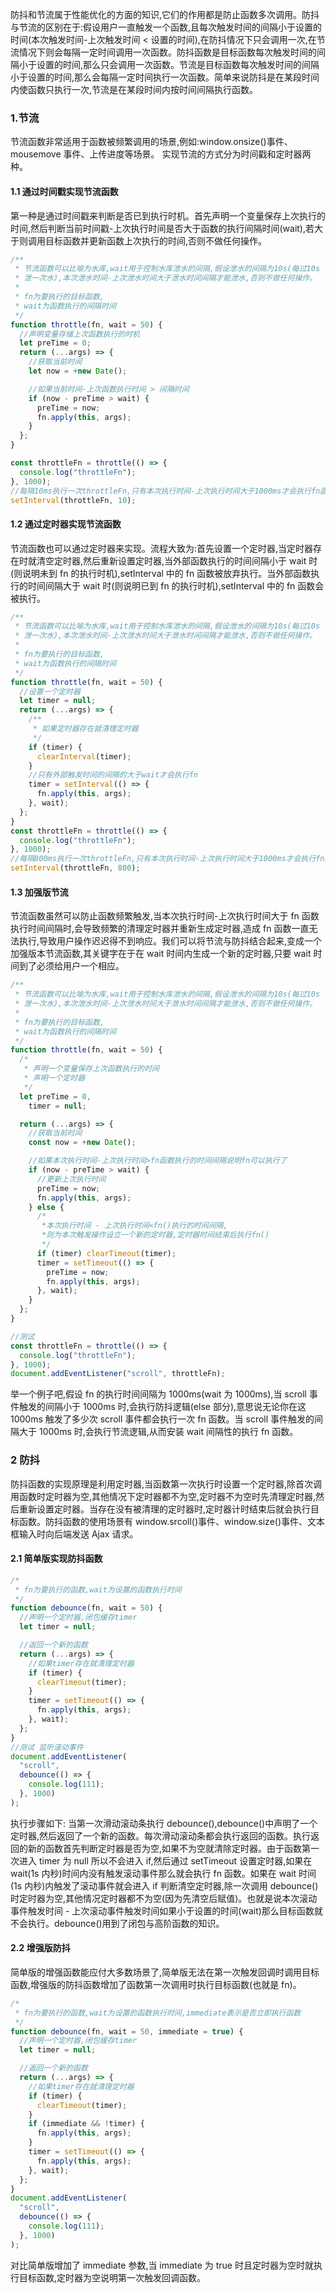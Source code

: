 防抖和节流属于性能优化的方面的知识,它们的作用都是防止函数多次调用。防抖与节流的区别在于:假设用户一直触发一个函数,且每次触发时间的间隔小于设置的时间(本次触发时间-上次触发时间 < 设置的时间),在防抖情况下只会调用一次,在节流情况下则会每隔一定时间调用一次函数。防抖函数是目标函数每次触发时间的间隔小于设置的时间,那么只会调用一次函数。节流是目标函数每次触发时间的间隔小于设置的时间,那么会每隔一定时间执行一次函数。简单来说防抖是在某段时间内使函数只执行一次,节流是在某段时间内按时间间隔执行函数。

### 1.节流

节流函数非常适用于函数被频繁调用的场景,例如:window.onsize()事件、mousemove 事件、上传进度等场景。
实现节流的方式分为时间戳和定时器两种。

#### 1.1 通过时间戳实现节流函数

第一种是通过时间戳来判断是否已到执行时机。首先声明一个变量保存上次执行的时间,然后判断当前时间戳-上次执行时间是否大于函数的执行间隔时间(wait),若大于则调用目标函数并更新函数上次执行的时间,否则不做任何操作。

```js
/**
 * 节流函数可以比喻为水库,wait用于控制水库泄水的间隔,假设泄水的间隔为10s(每过10s
 * 泄一次水),本次泄水时间-上次泄水时间大于泄水时间间隔才能泄水,否则不做任何操作。
 *
 * fn为要执行的目标函数,
 * wait为函数执行的间隔时间
 */
function throttle(fn, wait = 50) {
  //声明变量存储上次函数执行的时机
  let preTime = 0;
  return (...args) => {
    //获取当前时间
    let now = +new Date();

    //如果当前时间-上次函数执行时间 > 间隔时间
    if (now - preTime > wait) {
      preTime = now;
      fn.apply(this, args);
    }
  };
}

const throttleFn = throttle(() => {
  console.log("throttleFn");
}, 1000);
//每隔10ms执行一次throttleFn,只有本次执行时间-上次执行时间大于1000ms才会执行fn函数
setInterval(throttleFn, 10);
```

#### 1.2 通过定时器实现节流函数

节流函数也可以通过定时器来实现。流程大致为:首先设置一个定时器,当定时器存在时就清空定时器,然后重新设置定时器,当外部函数执行的时间间隔小于 wait 时(则说明未到 fn 的执行时机),setInterval 中的 fn 函数被放弃执行。当外部函数执行的时间间隔大于 wait 时(则说明已到 fn 的执行时机),setInterval 中的 fn 函数会被执行。

```js
/**
 * 节流函数可以比喻为水库,wait用于控制水库泄水的间隔,假设泄水的间隔为10s(每过10s
 * 泄一次水),本次泄水时间-上次泄水时间大于泄水时间间隔才能泄水,否则不做任何操作。
 *
 * fn为要执行的目标函数,
 * wait为函数执行的间隔时间
 */
function throttle(fn, wait = 50) {
  //设置一个定时器
  let timer = null;
  return (...args) => {
    /**
     * 如果定时器存在就清理定时器
     */
    if (timer) {
      clearInterval(timer);
    }
    //只有外部触发时间的间隔的大于wait才会执行fn
    timer = setInterval(() => {
      fn.apply(this, args);
    }, wait);
  };
}
const throttleFn = throttle(() => {
  console.log("throttleFn");
}, 1000);
//每隔800ms执行一次throttleFn,只有本次执行时间-上次执行时间大于1000ms才会执行fn函数
setInterval(throttleFn, 800);
```

#### 1.3 加强版节流

节流函数虽然可以防止函数频繁触发,当本次执行时间-上次执行时间大于 fn 函数执行时间间隔时,会导致频繁的清理定时器并重新生成定时器,造成 fn 函数一直无法执行,导致用户操作迟迟得不到响应。我们可以将节流与防抖结合起来,变成一个加强版本节流函数,其关键字在于在 wait 时间内生成一个新的定时器,只要 wait 时间到了必须给用户一个相应。

```js
/**
 * 节流函数可以比喻为水库,wait用于控制水库泄水的间隔,假设泄水的间隔为10s(每过10s
 * 泄一次水),本次泄水时间-上次泄水时间大于泄水时间间隔才能泄水,否则不做任何操作。
 *
 * fn为要执行的目标函数,
 * wait为函数执行的间隔时间
 */
function throttle(fn, wait = 50) {
  /*
   * 声明一个变量保存上次函数执行的时间
   * 声明一个定时器
   */
  let preTime = 0,
    timer = null;

  return (...args) => {
    //获取当前时间
    const now = +new Date();

    //如果本次执行时间-上次执行时间>fn函数执行的时间间隔说明fn可以执行了
    if (now - preTime > wait) {
      //更新上次执行时间
      preTime = now;
      fn.apply(this, args);
    } else {
      /*
       *本次执行时间 - 上次执行时间<fn()执行的时间间隔,
       *则为本次触发操作设立一个新的定时器,定时器时间结束后执行fn()
       */
      if (timer) clearTimeout(timer);
      timer = setTimeout(() => {
        preTime = now;
        fn.apply(this, args);
      }, wait);
    }
  };
}

//测试
const throttleFn = throttle(() => {
  console.log("throttleFn");
}, 1000);
document.addEventListener("scroll", throttleFn);
```

举一个例子吧,假设 fn 的执行时间间隔为 1000ms(wait 为 1000ms),当 scroll 事件触发的间隔小于 1000ms 时,会执行防抖逻辑(else 部分),意思说无论你在这 1000ms 触发了多少次 scroll 事件都会执行一次 fn 函数。当 scroll 事件触发的间隔大于 1000ms 时,会执行节流逻辑,从而安装 wait 间隔性的执行 fn 函数。

### 2 防抖

防抖函数的实现原理是利用定时器,当函数第一次执行时设置一个定时器,除首次调用函数时定时器为空,其他情况下定时器都不为空,定时器不为空时先清理定时器,然后重新设置定时器。当存在没有被清理的定时器时,定时器计时结束后就会执行目标函数。防抖函数的使用场景有 window.srcoll()事件、window.size()事件、文本框输入时向后端发送 Ajax 请求。

#### 2.1 简单版实现防抖函数

```js
/*
 * fn为要执行的函数,wait为设置的函数执行时间
 */
function debounce(fn, wait = 50) {
  //声明一个定时器,闭包缓存timer
  let timer = null;

  //返回一个新的函数
  return (...args) => {
    //如果timer存在就清理定时器
    if (timer) {
      clearTimeout(timer);
    }
    timer = setTimeout(() => {
      fn.apply(this, args);
    }, wait);
  };
}
//测试 监听滚动事件
document.addEventListener(
  "scroll",
  debounce(() => {
    console.log(111);
  }, 1000)
);
```

执行步骤如下:
当第一次滑动滚动条执行 debounce(),debounce()中声明了一个定时器,然后返回了一个新的函数。每次滑动滚动条都会执行返回的函数。执行返回的新的函数首先判断定时器是否为空,如果不为空就清除定时器。由于函数第一次进入 timer 为 null 所以不会进入 if,然后通过 setTimeout 设置定时器,如果在 wait(1s 内秒)时间内没有触发滚动事件那么就会执行 fn 函数。如果在 wait 时间(1s 内秒)内触发了滚动事件就会进入 if 判断清空定时器,除一次调用 debounce()时定时器为空,其他情况定时器都不为空(因为先清空后赋值)。也就是说本次滚动事件触发时间 - 上次滚动事件触发时间如果小于设置的时间(wait)那么目标函数就不会执行。debounce()用到了闭包与高阶函数的知识。

#### 2.2 增强版防抖

简单版的增强函数能应付大多数场景了,简单版无法在第一次触发回调时调用目标函数,增强版的防抖函数增加了函数第一次调用时执行目标函数(也就是 fn)。

```js
/*
 * fn为要执行的函数,wait为设置的函数执行时间,immediate表示是否立即执行函数
 */
function debounce(fn, wait = 50, immediate = true) {
  //声明一个定时器,闭包缓存timer
  let timer = null;

  //返回一个新的函数
  return (...args) => {
    //如果timer存在就清理定时器
    if (timer) {
      clearTimeout(timer);
    }
    if (immediate && !timer) {
      fn.apply(this, args);
    }
    timer = setTimeout(() => {
      fn.apply(this, args);
    }, wait);
  };
}
document.addEventListener(
  "scroll",
  debounce(() => {
    console.log(111);
  }, 1000)
);
```

对比简单版增加了 immediate 参数,当 immediate 为 true 时且定时器为空时就执行目标函数,定时器为空说明第一次触发回调函数。

